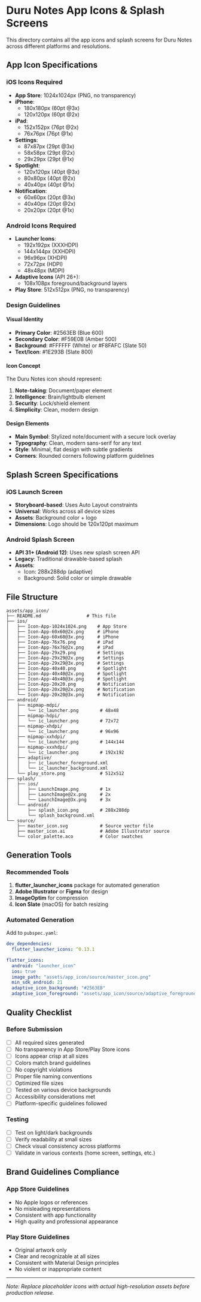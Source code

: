 # Duru Notes App Icons & Splash Screens

This directory contains all the app icons and splash screens for Duru Notes across different platforms and resolutions.

## App Icon Specifications

### iOS Icons Required
- **App Store**: 1024x1024px (PNG, no transparency)
- **iPhone**: 
  - 180x180px (60pt @3x)
  - 120x120px (60pt @2x)
- **iPad**:
  - 152x152px (76pt @2x)
  - 76x76px (76pt @1x)
- **Settings**:
  - 87x87px (29pt @3x)
  - 58x58px (29pt @2x)
  - 29x29px (29pt @1x)
- **Spotlight**:
  - 120x120px (40pt @3x)
  - 80x80px (40pt @2x)
  - 40x40px (40pt @1x)
- **Notification**:
  - 60x60px (20pt @3x)
  - 40x40px (20pt @2x)
  - 20x20px (20pt @1x)

### Android Icons Required
- **Launcher Icons**:
  - 192x192px (XXXHDPI)
  - 144x144px (XXHDPI)
  - 96x96px (XHDPI)
  - 72x72px (HDPI)
  - 48x48px (MDPI)
- **Adaptive Icons** (API 26+):
  - 108x108px foreground/background layers
- **Play Store**: 512x512px (PNG, no transparency)

### Design Guidelines

#### Visual Identity
- **Primary Color**: #2563EB (Blue 600)
- **Secondary Color**: #F59E0B (Amber 500)
- **Background**: #FFFFFF (White) or #F8FAFC (Slate 50)
- **Text/Icon**: #1E293B (Slate 800)

#### Icon Concept
The Duru Notes icon should represent:
1. **Note-taking**: Document/paper element
2. **Intelligence**: Brain/lightbulb element
3. **Security**: Lock/shield element
4. **Simplicity**: Clean, modern design

#### Design Elements
- **Main Symbol**: Stylized note/document with a secure lock overlay
- **Typography**: Clean, modern sans-serif for any text
- **Style**: Minimal, flat design with subtle gradients
- **Corners**: Rounded corners following platform guidelines

## Splash Screen Specifications

### iOS Launch Screen
- **Storyboard-based**: Uses Auto Layout constraints
- **Universal**: Works across all device sizes
- **Assets**: Background color + logo
- **Dimensions**: Logo should be 120x120pt maximum

### Android Splash Screen
- **API 31+ (Android 12)**: Uses new splash screen API
- **Legacy**: Traditional drawable-based splash
- **Assets**: 
  - Icon: 288x288dp (adaptive)
  - Background: Solid color or simple drawable

## File Structure
```
assets/app_icon/
├── README.md                 # This file
├── ios/
│   ├── Icon-App-1024x1024.png    # App Store
│   ├── Icon-App-60x60@2x.png     # iPhone
│   ├── Icon-App-60x60@3x.png     # iPhone
│   ├── Icon-App-76x76.png        # iPad
│   ├── Icon-App-76x76@2x.png     # iPad
│   ├── Icon-App-29x29.png        # Settings
│   ├── Icon-App-29x29@2x.png     # Settings
│   ├── Icon-App-29x29@3x.png     # Settings
│   ├── Icon-App-40x40.png        # Spotlight
│   ├── Icon-App-40x40@2x.png     # Spotlight
│   ├── Icon-App-40x40@3x.png     # Spotlight
│   ├── Icon-App-20x20.png        # Notification
│   ├── Icon-App-20x20@2x.png     # Notification
│   └── Icon-App-20x20@3x.png     # Notification
├── android/
│   ├── mipmap-mdpi/
│   │   └── ic_launcher.png        # 48x48
│   ├── mipmap-hdpi/
│   │   └── ic_launcher.png        # 72x72
│   ├── mipmap-xhdpi/
│   │   └── ic_launcher.png        # 96x96
│   ├── mipmap-xxhdpi/
│   │   └── ic_launcher.png        # 144x144
│   ├── mipmap-xxxhdpi/
│   │   └── ic_launcher.png        # 192x192
│   ├── adaptive/
│   │   ├── ic_launcher_foreground.xml
│   │   └── ic_launcher_background.xml
│   └── play_store.png             # 512x512
├── splash/
│   ├── ios/
│   │   ├── LaunchImage.png        # 1x
│   │   ├── LaunchImage@2x.png     # 2x
│   │   └── LaunchImage@3x.png     # 3x
│   └── android/
│       ├── splash_icon.png        # 288x288dp
│       └── splash_background.xml
└── source/
    ├── master_icon.svg            # Source vector file
    ├── master_icon.ai             # Adobe Illustrator source
    └── color_palette.aco          # Color swatches
```

## Generation Tools

### Recommended Tools
1. **flutter_launcher_icons** package for automated generation
2. **Adobe Illustrator** or **Figma** for design
3. **ImageOptim** for compression
4. **Icon Slate** (macOS) for batch resizing

### Automated Generation
Add to `pubspec.yaml`:
```yaml
dev_dependencies:
  flutter_launcher_icons: ^0.13.1

flutter_icons:
  android: "launcher_icon"
  ios: true
  image_path: "assets/app_icon/source/master_icon.png"
  min_sdk_android: 21
  adaptive_icon_background: "#2563EB"
  adaptive_icon_foreground: "assets/app_icon/source/adaptive_foreground.png"
```

## Quality Checklist

### Before Submission
- [ ] All required sizes generated
- [ ] No transparency in App Store/Play Store icons
- [ ] Icons appear crisp at all sizes
- [ ] Colors match brand guidelines
- [ ] No copyright violations
- [ ] Proper file naming conventions
- [ ] Optimized file sizes
- [ ] Tested on various device backgrounds
- [ ] Accessibility considerations met
- [ ] Platform-specific guidelines followed

### Testing
- [ ] Test on light/dark backgrounds
- [ ] Verify readability at small sizes
- [ ] Check visual consistency across platforms
- [ ] Validate in various contexts (home screen, settings, etc.)

## Brand Guidelines Compliance

### App Store Guidelines
- No Apple logos or references
- No misleading representations
- Consistent with app functionality
- High quality and professional appearance

### Play Store Guidelines
- Original artwork only
- Clear and recognizable at all sizes
- Consistent with Material Design principles
- No violent or inappropriate content

---

*Note: Replace placeholder icons with actual high-resolution assets before production release.*
